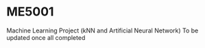# ME5001
Machine Learning Project (kNN and Artificial Neural Network)
To be updated once all completed

